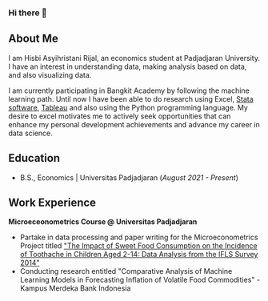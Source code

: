 ### Hi there 👋

## About Me
I am Hisbi Asyihristani Rijal, an economics student at Padjadjaran University. I have an interest in understanding data, making analysis based on data, and also visualizing data. 

I am currently participating in Bangkit Academy by following the machine learning path. Until now I have been able to do research using Excel, [Stata software](https://github.com/artsyhrstn/econometrics-tutorial), [Tableau](https://public.tableau.com/app/profile/hisbi.asyihristani1234/vizzes) and also using the Python programming language. My desire to excel motivates me to actively seek opportunities that can enhance my personal development achievements and advance my career in data science.

## Education 			        		
- B.S., Economics | Universitas Padjadjaran (_August 2021 - Present_)

## Work Experience
**Microeceonometrics Course @ Universitas Padjadjaran**
- Partake in data processing and paper writing for the Microeconometrics Project titled ["The Impact of Sweet Food Consumption on the Incidence of Toothache in
Children Aged 2-14: Data Analysis from the IFLS Survey 2014"](https://drive.google.com/file/d/1QgTndVhiFUYT0clNfBnMRk2bZJR_pRvw/view?usp=sharing)
- Conducting research entitled "Comparative Analysis of Machine Learning Models in Forecasting Inflation of Volatile Food Commodities" - Kampus Merdeka Bank Indonesia
<!--
**artsyhrstn/artsyhrstn** is a ✨ _special_ ✨ repository because its `README.md` (this file) appears on your GitHub profile.

Here are some ideas to get you started:

- 🔭 I’m currently working on ...
- 🌱 I’m currently learning ...
- 👯 I’m looking to collaborate on ...
- 🤔 I’m looking for help with ...
- 💬 Ask me about ...
- 📫 How to reach me: ...
- 😄 Pronouns: ...
- ⚡ Fun fact: ...
-->
